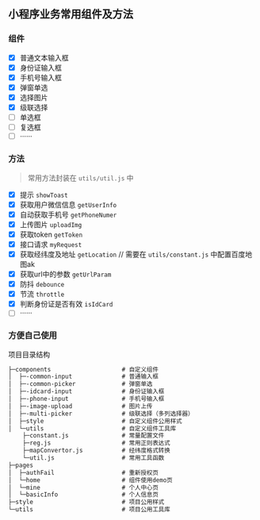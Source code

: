 ## 小程序业务常用组件及方法

### 组件

- [x] 普通文本输入框
- [x] 身份证输入框
- [x] 手机号输入框
- [x] 弹窗单选
- [x] 选择图片
- [x] 级联选择
- [ ] 单选框
- [ ] 复选框
- [ ] ······

### 方法

> 常用方法封装在 `utils/util.js` 中

- [x] 提示 `showToast`
- [x] 获取用户微信信息 `getUserInfo`
- [x] 自动获取手机号 `getPhoneNumer`
- [x] 上传图片 `uploadImg`
- [x] 获取token `getToken`
- [x] 接口请求 `myRequest`
- [x] 获取经纬度及地址 `getLocation`  // 需要在 `utils/constant.js` 中配置百度地图ak
- [x] 获取url中的参数 `getUrlParam`
- [x] 防抖 `debounce`
- [x] 节流 `throttle`
- [x] 判断身份证是否有效 `isIdCard`
- [ ] ······

### 方便自己使用

项目目录结构

```md
├─components                    # 自定义组件
│  ├─-common-input              # 普通输入框
│  ├─-common-picker             # 弹窗单选
│  ├─-idcard-input              # 身份证输入框
│  ├─-phone-input               # 手机号输入框
│  ├─-image-upload              # 图片上传
│  ├─-multi-picker              # 级联选择（多列选择器）
│  ├─style                      # 自定义组件公用样式
│  └─utils                      # 自定义组件工具库
    ├─constant.js               # 常量配置文件
    ├─reg.js                    # 常用正则表达式
    ├─mapConvertor.js           # 经纬度格式转换
    └─util.js                   # 常用工具函数                   
├─pages
│  ├─authFail                   # 重新授权页
│  └─home                       # 组件使用demo页
│  └─mine                       # 个人中心页
│  └─basicInfo                  # 个人信息页
├─style                         # 项目公用样式
└─utils                         # 项目公用工具库
```
